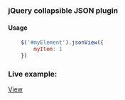 ### jQuery collapsible JSON plugin

#### Usage

```js
    $('#myElement').jsonView({
        myItem: 1
    })
```

### Live example:
[View](http://jsfiddle.net/87f2w32p/)
